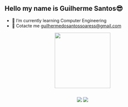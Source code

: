 ##  Hello my name is Guilherme Santos😎

- 🌱 I’m currently learning Computer Engineering
- 💬 Cotacte me guilhermedosantossoaress@gmail.com

<div align="center">
  <a href="https://github.com/Guilherme-Santos-Soares">
  <img height="180em" src="https://github-readme-stats.vercel.app/api?username=Guilherme-Santos-Soares&show_icons=true&theme=dark&include_all_commits=true&count_private=true"/>

##

<div> 
<a href = "mailto:guilhermedosantossoaress@gmail.com"><img src="https://img.shields.io/badge/-Gmail-%23333?style=for-the-badge&logo=gmail&logoColor=white" target="_blank"></a>
 <a href="https://www.linkedin.com/in/guilherme-santos-b235b7190" target="_blank"><img src="https://img.shields.io/badge/-LinkedIn-%230077B5?style=for-the-badge&logo=linkedin&logoColor=white" target="_blank"></a> 
